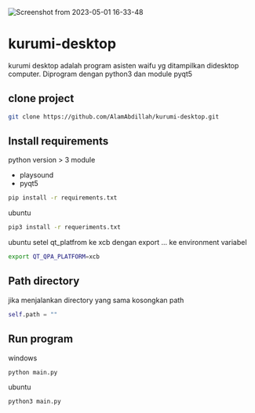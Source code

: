 ![Screenshot from 2023-05-01 16-33-48](https://user-images.githubusercontent.com/115331322/235435627-57f239ff-5a4d-4ded-ba48-12edde362a94.png)

# kurumi-desktop
kurumi desktop adalah program asisten waifu yg ditampilkan didesktop computer.
Diprogram dengan python3 dan module pyqt5

## clone project
```sh
git clone https://github.com/AlamAbdillah/kurumi-desktop.git
```

## Install requirements
python version > 3
module
* playsound
* pyqt5
```sh
pip install -r requirements.txt
```
ubuntu
```sh
pip3 install -r requeriments.txt
```
ubuntu setel qt_platfrom ke xcb dengan export ... ke environment variabel
```sh
export QT_QPA_PLATFORM=xcb
```
## Path directory
jika menjalankan directory yang sama kosongkan path 
```python
self.path = ""
```

## Run program
windows
```sh
python main.py
```
ubuntu
```sh
python3 main.py
```
